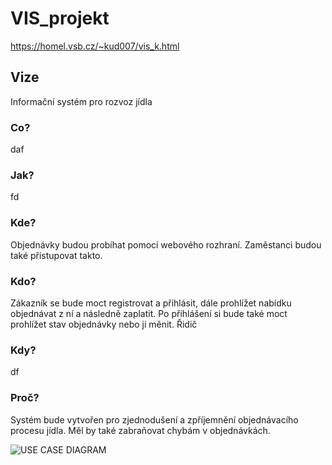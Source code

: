 # VIS_projekt
<https://homel.vsb.cz/~kud007/vis_k.html>

## Vize

Informační systém pro rozvoz jídla

### Co?
daf

### Jak?
fd

### Kde?
Objednávky budou probíhat pomocí webového rozhraní. Zaměstanci budou také přistupovat takto.

### Kdo?
Zákazník se bude moct registrovat a přihlásit, dále prohlížet nabídku objednávat z ní a následně zaplatit. Po přihlášení si bude také moct prohlížet stav objednávky nebo ji měnit. Řidič 

### Kdy?

df
### Proč?
Systém bude vytvořen pro zjednodušení a zpříjemnění objednávacího procesu jídla. Měl by také zabraňovat chybám v objednávkách.

![USE CASE DIAGRAM](https://github.com/vitvlasanek/VIS_projekt/blob/master/UseCaseDiagram-Str%C3%A1nka-1.drawio.png)
